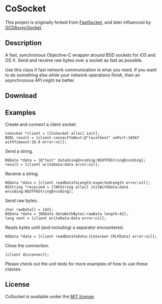 CoSocket
===============

This project is originally forked from [FastSocket](http://github.com/dreese/fast-socket), and later influenced by [GCDAsyncSocket](https://github.com/robbiehanson/CocoaAsyncSocket).

Description
---------------

A fast, synchronous Objective-C wrapper around BSD sockets for iOS and OS X.
Send and receive raw bytes over a socket as fast as possible.

Use this class if fast network communication is what you need. If you want to
do something else while your network operations finish, then an asynchronous
API might be better.

Download
---------------

Examples
---------------

Create and connect a client socket.

	CoSocket *client = [[CoSocket alloc] init];
	BOOL result = [client connectToHost:@"localhost" onPort:34567 withTimeout:10.0 error:nil];

Send a string.

	NSData *data = [@"test" dataUsingEncoding:NSUTF8StringEncoding];
	result = [client writeData:data error:nil];

Receive a string.

	NSData *data = [client readDataToLength:expectedLength error:nil];
	NSString *received = [[NSString alloc] initWithData:data encoding:NSUTF8StringEncoding];

Send raw bytes.

	char rawData[] = {42};
	NSData *data = [NSData dataWithBytes:rawData length:42];
	long sent = [client writeData:data error:nil];

Reads bytes until (and including) a separator encountered.

	NSData *data = [client readDataToData:[CoSocket CRLFData] error:nil];

Close the connection.

	[client disconnect];

Please check out the unit tests for more examples of how to use these classes.

License
---------------

CoSocket is available under the [MIT license](http://opensource.org/licenses/MIT).
